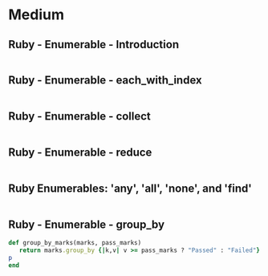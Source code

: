 # Medium

## Ruby - Enumerable - Introduction

```ruby

```

## Ruby - Enumerable - each_with_index

```ruby

```

## Ruby - Enumerable - collect

```ruby

```

## Ruby - Enumerable - reduce

```ruby

```

## Ruby Enumerables: 'any', 'all', 'none', and 'find'

```ruby

```

## Ruby - Enumerable - group_by

```ruby
def group_by_marks(marks, pass_marks)
   return marks.group_by {|k,v| v >= pass_marks ? "Passed" : "Failed"}
p
end
```